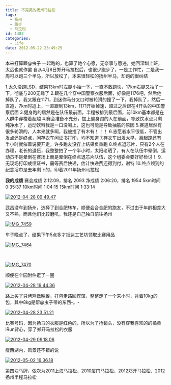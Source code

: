 ```yaml
---
title: 不完美的扬州马拉松
tags:
  - 扬州
  - 跑步
  - 马拉松
id: 1483
categories:
  - Life
date: 2012-05-22 23:49:25
---
```


本来打算跟@虫子 一起跑的，也算了她个心愿，无奈事与愿违，她回深圳上班，太远也就作罢
自从4月8日郑开马拉松后，也很少跑步了，一是工作忙，二是我一周可以跑三个半马，所以放松了，本来很轻松的扬州半马，却跑的很纠结

1.太久没跑LSD，结果13km时左腿小抽一下，一直不敢跑快，17km右腿又抽了一下，彻底与200无缘了
2.跟在几个穿中国警察衣服后面，好像是1176吧，然后他掉队了，我又跟在1171，到迷你马分叉口时被轮滑的撞了一下，我掉队了，然后一直追，7km时追上，一直跟到13km，1171开始掉速，超过之后跟在4开头的中国警察后面
3.健身跑的居然是在队伍最前面，半程被排到最后面，前10km基本都是在人群中穿梭着超越
4.赛会准备不充分，加上健身跑的人在前面，导致饮水点只剩纯净水了，运动饮料我是一口没喝上，这也可能是导致抽筋的原因
5.赛道居然有很多轮滑的，人本来就多啊，我被撞了有木有！！！
6.志愿者水平很低，不管出发点还是终点，问存衣车问证书打印，均不知道
7.存衣车出发太早，离起跑还有半小时就催着说要开走，许多跑友没存上结果负重跑
8.终点退芯片，只有2个人在办理，老长的退伍，我整整拍了一个半小时，太阳老晒了，有人在队伍中晕倒，运动员不是晕倒在赛场上而是晕倒在终点退芯片队伍，这个组委会要好好检讨！
9.无现场打印成绩证书，需等赛后快递，估计快递费还得到付，谢特
10.终点领到的纪念浴巾是去年剩下的，印着2011年扬州马拉松

**我的成绩**
赛会成绩 2:12:09，排名 2093
净成绩 2:06:20，排名 1954
5km时间 0:35:37
10km时间 1:04:15
15km时间 1:33:14

[![](/images/2012/05/2012-04-28-09.49.47.jpg "2012-04-28 09.49.47")](/images/2012/05/2012-04-28-09.49.47.jpg)

武昌没车到扬州，选择了到合肥转车，顺便会合合肥的跑友，不过由于年龄相差大又不熟，而且他们比较磨叽，我还是自己独自前往扬州

[![](/images/2012/05/IMG_7459.jpg "IMG_7459")](/images/2012/05/IMG_7459.jpg)

车子晚点了，结果下午5点多才抵达工艺坊领取比赛用品

[![](/images/2012/05/IMG_7464.jpg "IMG_7464")](/images/2012/05/IMG_7464.jpg)

&nbsp;

[![](/images/2012/05/IMG_7470.jpg "IMG_7470")](/images/2012/05/IMG_7470.jpg)

顺便在个园附件逛了一圈

[![](/images/2012/05/2012-04-28-19.44.36.jpg "2012-04-28 19.44.36")](/images/2012/05/2012-04-28-19.44.36.jpg)

路上买了只烤鸡做晚餐，打包走路回宾馆，整整走了一个来小时，背着10kg的包，其中8kg是帮@虫子带的东西-。-

[![](/images/2012/05/2012-04-28-23.51.21.jpg "2012-04-28 23.51.21")](/images/2012/05/2012-04-28-23.51.21.jpg)

比赛号码，因为扬马的衣服是红色的，所以为了抢镜头，没有穿我喜欢的的橘黄iRun背心，穿了郑开马拉松的衣服

[![](/images/2012/05/2012-04-29-09.18.06.jpg "2012-04-29 09.18.06")](/images/2012/05/2012-04-29-09.18.06.jpg)

瘦西湖内，风景还不错的说

[![](/images/2012/05/2012-05-02-16.36.18.jpg "2012-05-02 16.36.18")](/images/2012/05/2012-05-02-16.36.18.jpg)

第四块马牌，依次为2011上海马拉松、2010厦门马拉松、2012郑开马拉松、2012扬州半程马拉松